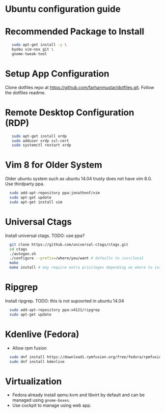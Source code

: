 # Ubuntu configuration guide

# Recommended Package to Install
```bash
   sudo apt-get install -y \
   byobu vim-nox git \
   gnome-tweak-tool
```

# Setup App Configuration
Clone dotfiles repo at https://github.com/farhanmustar/dotfiles.git.
Follow the dotfiles readme.

# Remote Desktop Configuration (RDP)
```bash
   sudo apt-get install xrdp
   sudo adduser xrdp ssl-cert
   sudo systemctl restart xrdp
```

# Vim 8 for Older System
Older ubuntu system such as ubuntu 14.04 trusty does not have vim 8.0. Use thirdparty ppa.
```bash
  sudo add-apt-repository ppa:jonathonf/vim
  sudo apt-get update
  sudo apt-get install vim
```

# Universal Ctags
Install universal ctags. TODO: use ppa?
```bash
  git clone https://github.com/universal-ctags/ctags.git
  cd ctags
  ./autogen.sh
  ./configure --prefix=/where/you/want # defaults to /usr/local
  make
  make install # may require extra privileges depending on where to install
```

# Ripgrep
Install ripgrep. TODO: this is not supoorted in ubuntu 14.04
```bash
  sudo add-apt-repository ppa:x4121/ripgrep
  sudo apt-get update
```

<!-- TODO: migrate all to fedora -->
# Kdenlive (Fedora)
* Allow rpm fusion
```bash
  sudo dnf install https://download1.rpmfusion.org/free/fedora/rpmfusion-free-release-$(rpm -E %fedora).noarch.rpm  
  sudo dnf install kdenlive
```

# Virtualization
* Fedora already install qemu kvm and libvirt by default and can be managed using `gnome-boxes`.
* Use cockpit to manage using web app.
